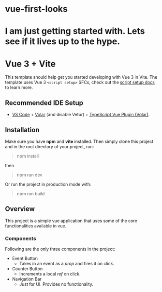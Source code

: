 # vue-first-looks
I am just getting started with. Lets see if it lives up to the hype.
=======
# Vue 3 + Vite

This template should help get you started developing with Vue 3 in Vite. The template uses Vue 3 `<script setup>` SFCs, check out the [script setup docs](https://v3.vuejs.org/api/sfc-script-setup.html#sfc-script-setup) to learn more.

## Recommended IDE Setup

- [VS Code](https://code.visualstudio.com/) + [Volar](https://marketplace.visualstudio.com/items?itemName=Vue.volar) (and disable Vetur) + [TypeScript Vue Plugin (Volar)](https://marketplace.visualstudio.com/items?itemName=Vue.vscode-typescript-vue-plugin).

## Installation
Make sure you have **npm** and **vite** installed. Then simply clone this project and in the root directory of your project, run:

> npm install

then
> npm run dev


Or run the project in production mode with:
> npm run build

## Overview
This project is a simple vue application that uses some of the core functionalities available in vue.

### Components
Following are the only three components in the project:
 - Event Button
   * Takes in an event as a _prop_ and fires it on click.
 - Counter Button
   *  Increments a local _ref_ on click.
 - Navigation Bar
   * Just for UI. Provides no functionality.

